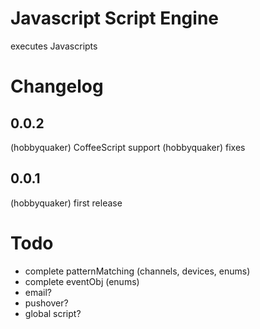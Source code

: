# Javascript Script Engine

executes Javascripts


# Changelog

## 0.0.2

(hobbyquaker) CoffeeScript support
(hobbyquaker) fixes

## 0.0.1

(hobbyquaker) first release

# Todo

* complete patternMatching (channels, devices, enums)
* complete eventObj (enums)
* email?
* pushover?
* global script?